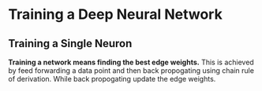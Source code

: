 # Training a Deep Neural Network

## Training a Single Neuron
**Training a network means finding the best edge weights.**
This is achieved by feed forwarding a data point and then back propogating using chain rule of derivation. While back propogating update the edge weights.

